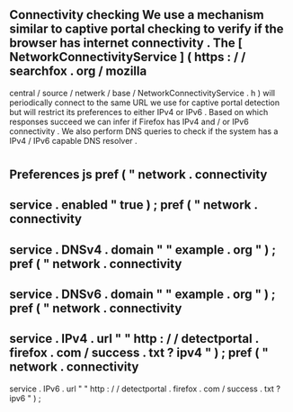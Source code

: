 #
Connectivity
checking
We
use
a
mechanism
similar
to
captive
portal
checking
to
verify
if
the
browser
has
internet
connectivity
.
The
[
NetworkConnectivityService
]
(
https
:
/
/
searchfox
.
org
/
mozilla
-
central
/
source
/
netwerk
/
base
/
NetworkConnectivityService
.
h
)
will
periodically
connect
to
the
same
URL
we
use
for
captive
portal
detection
but
will
restrict
its
preferences
to
either
IPv4
or
IPv6
.
Based
on
which
responses
succeed
we
can
infer
if
Firefox
has
IPv4
and
/
or
IPv6
connectivity
.
We
also
perform
DNS
queries
to
check
if
the
system
has
a
IPv4
/
IPv6
capable
DNS
resolver
.
#
#
Preferences
js
pref
(
"
network
.
connectivity
-
service
.
enabled
"
true
)
;
pref
(
"
network
.
connectivity
-
service
.
DNSv4
.
domain
"
"
example
.
org
"
)
;
pref
(
"
network
.
connectivity
-
service
.
DNSv6
.
domain
"
"
example
.
org
"
)
;
pref
(
"
network
.
connectivity
-
service
.
IPv4
.
url
"
"
http
:
/
/
detectportal
.
firefox
.
com
/
success
.
txt
?
ipv4
"
)
;
pref
(
"
network
.
connectivity
-
service
.
IPv6
.
url
"
"
http
:
/
/
detectportal
.
firefox
.
com
/
success
.
txt
?
ipv6
"
)
;
